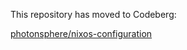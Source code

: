 This repository has moved to Codeberg:

[photonsphere/nixos-configuration](https://codeberg.org/photonsphere/nixos-configuration)

